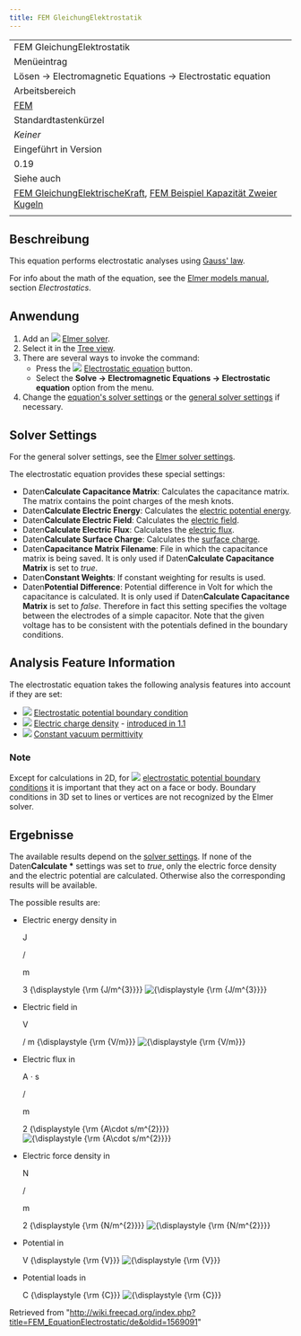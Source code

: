 ```yaml
---
title: FEM GleichungElektrostatik
---
```


|                                                                                                                                                                                                                     |
| ------------------------------------------------------------------------------------------------------------------------------------------------------------------------------------------------------------------- |
| FEM GleichungElektrostatik                                                                                                                                                                                          |
| Menüeintrag                                                                                                                                                                                                         |
| Lösen → Electromagnetic Equations → Electrostatic equation                                                                                                                                                          |
| Arbeitsbereich                                                                                                                                                                                                      |
| [FEM](/FEM_Workbench/de "FEM Workbench/de")                                                                                                                                                                         |
| Standardtastenkürzel                                                                                                                                                                                                |
| _Keiner_                                                                                                                                                                                                            |
| Eingeführt in Version                                                                                                                                                                                               |
| 0.19                                                                                                                                                                                                                |
| Siehe auch                                                                                                                                                                                                          |
| [FEM GleichungElektrischeKraft](/FEM_EquationElectricforce/de "FEM EquationElectricforce/de"), [FEM Beispiel Kapazität Zweier Kugeln](/FEM_Example_Capacitance_Two_Balls/de "FEM Example Capacitance Two Balls/de") |
|                                                                                                                                                                                                                     |

## Beschreibung

This equation performs electrostatic analyses using [Gauss' law](https://en.wikipedia.org/wiki/Gauss%27s_law).

For info about the math of the equation, see the [Elmer models manual](http://www.elmerfem.org/blog/documentation/), section _Electrostatics_.

## Anwendung

1. Add an ![](/images/FEM_SolverElmer.svg) [Elmer solver](/FEM_SolverElmer#Equations "FEM SolverElmer").
2. Select it in the [Tree view](/Tree_view "Tree view").
3. There are several ways to invoke the command:
   - Press the ![](/images/FEM_EquationElectrostatic.svg) [Electrostatic equation](/FEM_EquationElectrostatic "FEM EquationElectrostatic") button.
   - Select the **Solve → Electromagnetic Equations → Electrostatic equation** option from the menu.
4. Change the [equation's solver settings](#Solver_Settings) or the [general solver settings](/FEM_SolverElmer_SolverSettings "FEM SolverElmer SolverSettings") if necessary.

## Solver Settings

For the general solver settings, see the [Elmer solver settings](/FEM_SolverElmer_SolverSettings "FEM SolverElmer SolverSettings").

The electrostatic equation provides these special settings:

- Daten**Calculate Capacitance Matrix**: Calculates the capacitance matrix. The matrix contains the point charges of the mesh knots.
- Daten**Calculate Electric Energy**: Calculates the [electric potential energy](https://en.wikipedia.org/wiki/Electric_potential_energy).
- Daten**Calculate Electric Field**: Calculates the [electric field](https://en.wikipedia.org/wiki/Electric_field).
- Daten**Calculate Electric Flux**: Calculates the [electric flux](https://en.wikipedia.org/wiki/Electric_flux).
- Daten**Calculate Surface Charge**: Calculates the [surface charge](https://en.wikipedia.org/wiki/Surface_charge).
- Daten**Capacitance Matrix Filename**: File in which the capacitance matrix is being saved. It is only used if Daten**Calculate Capacitance Matrix** is set to _true_.
- Daten**Constant Weights**: If constant weighting for results is used.
- Daten**Potential Difference**: Potential difference in Volt for which the capacitance is calculated. It is only used if Daten**Calculate Capacitance Matrix** is set to _false_. Therefore in fact this setting specifies the voltage between the electrodes of a simple capacitor. Note that the given voltage has to be consistent with the potentials defined in the boundary conditions.

## Analysis Feature Information

The electrostatic equation takes the following analysis features into account if they are set:

- ![](/images/FEM_ConstraintElectrostaticPotential.svg) [Electrostatic potential boundary condition](/FEM_ConstraintElectrostaticPotential "FEM ConstraintElectrostaticPotential")
- ![](/images/FEM_ConstraintElectricChargeDensity.svg) [Electric charge density](/FEM_ElectricChargeDensity "FEM ElectricChargeDensity") - [introduced in 1.1](/Release_notes_1.1 "Release notes 1.1")
- ![](/images/FEM_ConstantVacuumPermittivity.svg) [Constant vacuum permittivity](/FEM_ConstantVacuumPermittivity "FEM ConstantVacuumPermittivity")

### Note

Except for calculations in 2D, for ![](/images/FEM_ConstraintElectrostaticPotential.svg) [electrostatic potential boundary conditions](/FEM_ConstraintElectrostaticPotential "FEM ConstraintElectrostaticPotential") it is important that they act on a face or body. Boundary conditions in 3D set to lines or vertices are not recognized by the Elmer solver.

## Ergebnisse

The available results depend on the [solver settings](#Solver_Settings). If none of the Daten**Calculate \*** settings was set to _true_, only the electric force density and the electric potential are calculated. Otherwise also the corresponding results will be available.

The possible results are:

- Electric energy density in

  J

  /

  m

  3
  {\displaystyle {\rm {J/m^{3}}}}
  ![{\displaystyle {\rm {J/m^{3}}}}](https://wikimedia.org/api/rest_v1/media/math/render/svg/7ed87a7c7bc9e1ccd3164a9adcc722d5330e2bd4)

- Electric field in

  V

  /
  m
  {\displaystyle {\rm {V/m}}}
  ![{\displaystyle {\rm {V/m}}}](https://wikimedia.org/api/rest_v1/media/math/render/svg/4fcd8f7093f303ba6608e014c763a4df6837819a)

- Electric flux in

  A
  ⋅
  s

  /

  m

  2
  {\displaystyle {\rm {A\cdot s/m^{2}}}}
  ![{\displaystyle {\rm {A\cdot s/m^{2}}}}](https://wikimedia.org/api/rest_v1/media/math/render/svg/0498caa2492aa6dc4af5dcccd7c95a43c3e1a3cc)

- Electric force density in

  N

  /

  m

  2
  {\displaystyle {\rm {N/m^{2}}}}
  ![{\displaystyle {\rm {N/m^{2}}}}](https://wikimedia.org/api/rest_v1/media/math/render/svg/a90004e7cf2472e320272d782c911ff786f8be02)

- Potential in

  V
  {\displaystyle {\rm {V}}}
  ![{\displaystyle {\rm {V}}}](https://wikimedia.org/api/rest_v1/media/math/render/svg/de56ca37a64ca666d4f60a961bafffb588cfe87f)

- Potential loads in

  C
  {\displaystyle {\rm {C}}}
  ![{\displaystyle {\rm {C}}}](https://wikimedia.org/api/rest_v1/media/math/render/svg/f18a828c02c22bd8096604e61ed72fb32b171e4c)

Retrieved from "<http://wiki.freecad.org/index.php?title=FEM_EquationElectrostatic/de&oldid=1569091>"

